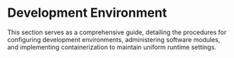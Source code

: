 # Development Environment

This section serves as a comprehensive guide, detailing the procedures for configuring development environments, administering software modules, and implementing containerization to maintain uniform runtime settings.